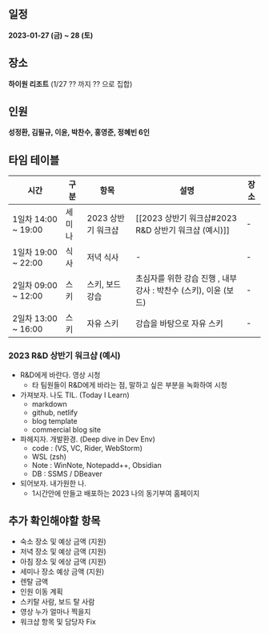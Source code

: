 ## 일정

**2023-01-27 (금) ~ 28 (토)**

## 장소

**하이원 리조트**
(1/27 ?? 까지  ?? 으로 집합)

## 인원

**성정환, 김필규, 이윤, 박찬수, 홍영준, 정혜빈 6인**

## 타임 테이블

|시간|구분|항목|설명|장소|
|--|--|--|--|--|
|1일차 14:00 ~ 19:00 | 세미나 | 2023 상반기 워크샵 | [[2023 상반기 워크샵#2023 R&D 상반기 워크샵 (예시)]] | - |
|1일차 19:00 ~ 22:00 | 식사 | 저녁 식사 | - | - |
|2일차 09:00 ~ 12:00 | 스키 | 스키, 보드 강습 | 초심자를 위한 강습 진행 , 내부 강사 : 박찬수 (스키), 이윤 (보드) | -|
|2일차 13:00 ~ 16:00 | 스키 | 자유 스키 | 강습을 바탕으로 자유 스키 | - |

### 2023 R&D 상반기 워크샵 (예시)

- R&D에게 바란다. 영상 시청
	- 타 팀원들이 R&D에게 바라는 점, 말하고 싶은 부분을 녹화하여 시청
- 가져보자. 나도 TIL. (Today I Learn)
	- markdown
	- github, netlify 
	- blog template
	- commercial blog site
- 파헤지자. 개발환경. (Deep dive in Dev Env)
	- code : (VS, VC, Rider, WebStorm)
	- WSL (zsh)
	- Note : WinNote, Notepadd++, Obsidian
	- DB : SSMS / DBeaver
- 되어보자. 내가원한 나.
	- 1시간안에 만들고 배포하는 2023 나의 동기부여 홈페이지


## 추가 확인해야할 항목
- 숙소 장소 및 예상 금액 (지원)
- 저녁 장소 및 예상 금액 (지원)
- 아침 장소 및 에상 금액 (지원)
- 세미나 장소 예상 금액 (지원)
- 렌탈 금액
- 인원 이동 계획
- 스키탈 사람, 보드 탈 사람
- 영상 누가 얼마나 찍을지
- 워크샵 항목 및 담당자 Fix
